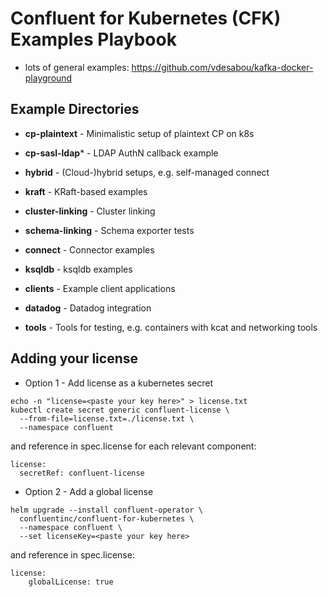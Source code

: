 # Confluent for Kubernetes (CFK) Examples Playbook

* lots of general examples: https://github.com/vdesabou/kafka-docker-playground


## Example Directories
* **cp-plaintext** - Minimalistic setup of plaintext CP on k8s
* **cp-sasl-ldap*** - LDAP AuthN callback example
* **hybrid** - (Cloud-)hybrid setups, e.g. self-managed connect
* **kraft** - KRaft-based examples
* **cluster-linking** - Cluster linking
* **schema-linking** - Schema exporter tests

* **connect** - Connector examples
* **ksqldb** - ksqldb examples
* **clients** - Example client applications
* **datadog** - Datadog integration
* **tools** - Tools for testing, e.g. containers with kcat and networking tools

## Adding your license

* Option 1 - Add license as a kubernetes secret
```
echo -n "license=<paste your key here>" > license.txt
kubectl create secret generic confluent-license \
  --from-file=license.txt=./license.txt \
  --namespace confluent
```
and reference in spec.license for each relevant component:
```
license:
  secretRef: confluent-license
```
* Option 2 - Add a global license   
```
helm upgrade --install confluent-operator \
  confluentinc/confluent-for-kubernetes \
  --namespace confluent \
  --set licenseKey=<paste your key here>
```
and reference in spec.license:
```
license:
    globalLicense: true
```
